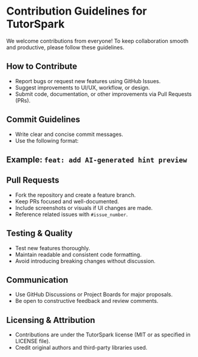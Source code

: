 # Contribution Guidelines for TutorSpark

We welcome contributions from everyone! To keep collaboration smooth and productive, please follow these guidelines.

## How to Contribute
- Report bugs or request new features using GitHub Issues.
- Suggest improvements to UI/UX, workflow, or design.
- Submit code, documentation, or other improvements via Pull Requests (PRs).

## Commit Guidelines
- Write clear and concise commit messages.
- Use the following format:  


## Example: `feat: add AI-generated hint preview`

## Pull Requests
- Fork the repository and create a feature branch.
- Keep PRs focused and well-documented.
- Include screenshots or visuals if UI changes are made.
- Reference related issues with `#issue_number`.

## Testing & Quality
- Test new features thoroughly.
- Maintain readable and consistent code formatting.
- Avoid introducing breaking changes without discussion.

## Communication
- Use GitHub Discussions or Project Boards for major proposals.
- Be open to constructive feedback and review comments.

## Licensing & Attribution
- Contributions are under the TutorSpark license (MIT or as specified in LICENSE file).
- Credit original authors and third-party libraries used.
